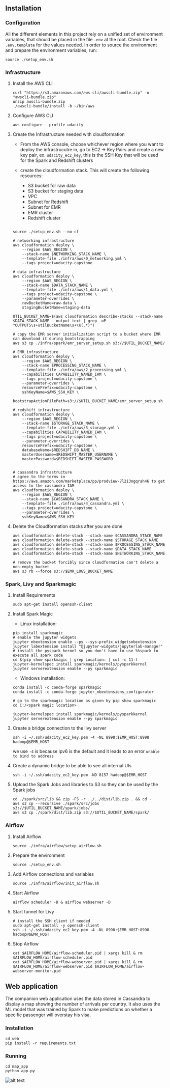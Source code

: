 ## Installation

### Configuration

All the different elements in this project rely on a unified set of environment variables, that should be placed in the file `.env` at the root. Check the file `.env.template` for the values needed. In order to source the environment and prepare the environment variables, run:
```
source ./setup_env.sh
```

### Infrastructure

1. Install the AWS CLI
    ```
    curl "https://s3.amazonaws.com/aws-cli/awscli-bundle.zip" -o "awscli-bundle.zip"
    unzip awscli-bundle.zip
    ./awscli-bundle/install -b ~/bin/aws
    ```
1. Configure AWS CLI
    ```
    aws configure --profile udacity
    ```

1. Create the Infrastructure needed with cloudformation

    - From the AWS console, choose whichever region where you want to deploy the infrastrucutre in, go to EC2 -> Key Pairs and create a new key pair, ex. `udacity_ec2_key`, this is the SSH Key that will be used for the Spark and Redshift clusters

    - create the cloudformation stack. This will create the following resources:
        - S3 bucket for raw data
        - S3 bucket for staging data
        - VPC
        - Subnet for Redshift
        - Subnet for EMR
        - EMR cluster
        - Redshift cluster
    ```

    source ./setup_env.sh --no-cf

    # networking infrastructure
    aws cloudformation deploy \
        --region $AWS_REGION \
        --stack-name $NETWORKING_STACK_NAME \
        --template-file ./infra/aws/0_networking.yml \
        --tags project=udacity-capstone

    # data infrastructure
    aws cloudformation deploy \
        --region $AWS_REGION \
        --stack-name $DATA_STACK_NAME \
        --template-file ./infra/aws/1_data.yml \
        --tags project=udacity-capstone \
        --parameter-overrides \
        rawBucketName=raw-data \
        stagingBucketName=staging-data

    UTIL_BUCKET_NAME=$(aws cloudformation describe-stacks --stack-name $DATA_STACK_NAME --output text | grep -oP "OUTPUTS\s+utilBucketName\s+\K(.*)")

    # copy the EMR server initialization script to a bucket where EMR can download it during bootstrapping
    aws s3 cp ./infra/spark/emr_server_setup.sh s3://$UTIL_BUCKET_NAME/

    # EMR infrastructure
    aws cloudformation deploy \
        --region $AWS_REGION \
        --stack-name $PROCESSING_STACK_NAME \
        --template-file ./infra/aws/2_processing.yml \
        --capabilities CAPABILITY_NAMED_IAM \
        --tags project=udacity-capstone \
        --parameter-overrides \
        resourcePrefix=udacity-capstone \
        sshKeyName=$AWS_SSH_KEY \
        bootstrapActionFilePath=s3://$UTIL_BUCKET_NAME/emr_server_setup.sh

    # redshift infrastructure
    aws cloudformation deploy \
        --region $AWS_REGION \
        --stack-name $STORAGE_STACK_NAME \
        --template-file ./infra/aws/3_storage.yml \
        --capabilities CAPABILITY_NAMED_IAM \
        --tags project=udacity-capstone \
        --parameter-overrides \
        resourcePrefix=udacity-capstone \
        databaseName=$REDSHIFT_DB_NAME \
        masterUsername=$REDSHIFT_MASTER_USERNAME \
        masterPassword=$REDSHIFT_MASTER_PASSWORD

    
    # cassandra infrastructure
    # agree to the terms in https://aws.amazon.com/marketplace/pp/prodview-7l2i3ngqrah46 to get access to the cassandra IAM
    aws cloudformation deploy \
        --region $AWS_REGION \
        --stack-name $CASSANDRA_STACK_NAME \
        --template-file ./infra/aws/4_cassandra.yml \
        --tags project=udacity-capstone \
        --parameter-overrides \
        sshKeyName=$AWS_SSH_KEY

    ```

1. Delete the Cloudformation stacks after you are done

    ```
    aws cloudformation delete-stack --stack-name $CASSANDRA_STACK_NAME
    aws cloudformation delete-stack --stack-name $STORAGE_STACK_NAME
    aws cloudformation delete-stack --stack-name $PROCESSING_STACK_NAME
    aws cloudformation delete-stack --stack-name $DATA_STACK_NAME
    aws cloudformation delete-stack --stack-name $NETWORKING_STACK_NAME

    # remove the bucket forcibly since cloudformation can't delete a non-empty bucket
    aws s3 rb --force s3://$EMR_LOGS_BUCKET_NAME
    ```

### Spark, Livy and Sparkmagic

1. Install Requirements
    ```
    sudo apt-get install openssh-client
    ```

1. Install Spark Magic

    - Linux installation:
    ```
    pip install sparkmagic
    # enable the jupyter widgets
    jupyter nbextension enable --py --sys-prefix widgetsnbextension
    jupyter labextension install "@jupyter-widgets/jupyterlab-manager"
    # install the pyspark kernel so you don't have to use %%spark to execute all spark code
    cd $(pip show sparkmagic | grep Location: | cut -c 11-)
    jupyter-kernelspec install sparkmagic/kernels/pysparkkernel
    jupyter serverextension enable --py sparkmagic
    ```


    - Windows installation:
    ```
    conda install -c conda-forge sparkmagic
    conda install -c conda-forge jupyter_nbextensions_configurator

    # go to the sparkmagic location as given by pip show sparkmagic
    cd C:/<spark magic location>

    jupyter-kernelspec install sparkmagic/kernels/pysparkkernel
    jupyter serverextension enable --py sparkmagic
    ```
    
1. Create a bridge connection to the livy server
    ```
    ssh -i ~/.ssh/udacity_ec2_key.pem -4 -NL 8998:$EMR_HOST:8998 hadoop@$EMR_HOST
    ```
    we use `-4` is because ipv6 is the default and it leads to an error `unable to bind to address`

1. Create a dynamic bridge to be able to see all internal UIs
    ```
    ssh -i ~/.ssh/udacity_ec2_key.pem -ND 8157 hadoop@$EMR_HOST
    ```

1. Upload the Spark Jobs and libraries to S3 so they can be used by the Spark jobs
    ```
    cd ./spark/src/lib && zip -FS -r ../../dist/lib.zip . && cd -
    aws s3 cp --recursive ./spark/src/jobs s3://$UTIL_BUCKET_NAME/spark/jobs/
    aws s3 cp ./spark/dist/lib.zip s3://$UTIL_BUCKET_NAME/spark/
    ```

### Airflow    
1. Install Airflow
    ```
    source ./infra/airflow/setup_airflow.sh
    ```
1. Prepare the environment
    ```
    source ./setup_env.sh
    ```

1. Add Airflow connections and variables
    ```
    source ./infra/airflow/init_airflow.sh
    ```

1. Start Airflow
    ```
    airflow scheduler -D & airflow webserver -D
    ```

1. Start tunnel for Livy
    ```
    # install the SSH client if needed
    sudo apt-get install -y openssh-client
    ssh -i ~/.ssh/udacity_ec2_key.pem -4 -NL 8998:$EMR_HOST:8998 hadoop@$EMR_HOST
    ```

1. Stop Airflow
    ```
    cat $AIRFLOW_HOME/airflow-scheduler.pid | xargs kill & rm $AIRFLOW_HOME/airflow-scheduler.pid
    cat $AIRFLOW_HOME/airflow-webserver.pid | xargs kill & rm $AIRFLOW_HOME/airflow-webserver.pid $AIRFLOW_HOME/airflow-webserver-monitor.pid
    ```

## Web application

The companion web application uses the data stored in Cassandra to display a map showing the number of arrivals per country. It also uses the ML model that was trained by Spark to make predictions on whether a specific passenger will overstay his visa.

### Installation

```
cd web
pip install -r requirements.txt
```

### Running 

```
cd map_app
python app.py
```

![alt text](web/web_app.png "Immigration Map App")